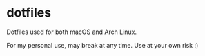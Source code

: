 # dotfiles

Dotfiles used for both macOS and Arch Linux.

For my personal use, may break at any time. Use at your own risk :)
